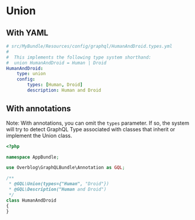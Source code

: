 # Union

## With YAML

```yaml
# src/MyBundle/Resources/config/graphql/HumanAndDroid.types.yml
#
#  This implements the following type system shorthand:
#  union HumanAndDroid = Human | Droid
HumanAndDroid:
    type: union
    config:
        types: [Human, Droid]
        description: Human and Droid
```

## With annotations

Note: With annotations, you can omit the `types` parameter. If so, the system will try to detect GraphQL Type associated with classes that inherit or implement the Union class.  

```php
<?php

namespace AppBundle;

use Overblog\GraphQLBundle\Annotation as GQL;

/**
 * @GQL\Union(types={"Human", "Droid"})
 * @GQL\Description("Human and Droid")
 */
class HumanAndDroid
{
}
```
